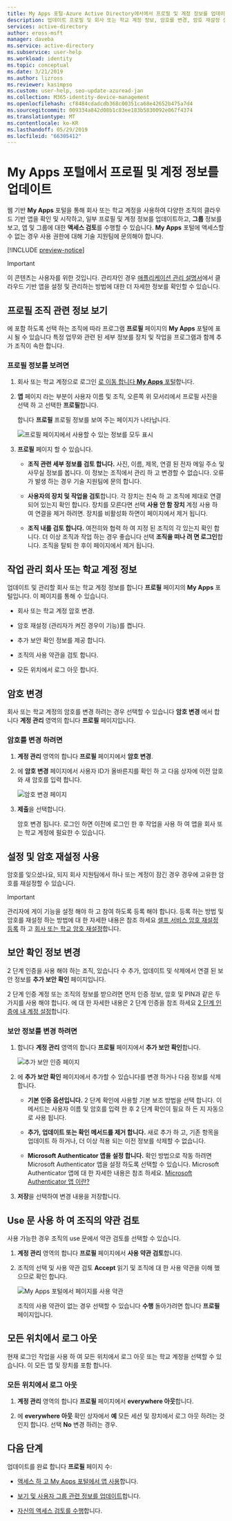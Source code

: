 ```yaml
---
title: My Apps 포털-Azure Active Directory에서에서 프로필 및 계정 정보를 업데이트 | Microsoft Docs
description: 업데이트 프로필 및 회사 또는 학교 계정 정보, 암호를 변경, 암호 재설정 설정, 보안 확인 메서드를 업데이트, use 문에서 조직의 약관 보기 및의 서명을 포함 하는 방법에 알아봅니다. 어디서 나 회사 또는 학교 계정을 사용 하 여 로그인 했습니다.
services: active-directory
author: eross-msft
manager: daveba
ms.service: active-directory
ms.subservice: user-help
ms.workload: identity
ms.topic: conceptual
ms.date: 3/21/2019
ms.author: lizross
ms.reviewer: kasimpso
ms.custom: user-help, seo-update-azuread-jan
ms.collection: M365-identity-device-management
ms.openlocfilehash: cf8484cdadcdb368c00351ca68e42652b475a7d4
ms.sourcegitcommit: 009334a842d08b1c83ee183b5830092e067f4374
ms.translationtype: MT
ms.contentlocale: ko-KR
ms.lasthandoff: 05/29/2019
ms.locfileid: "66305412"
---
```

# <a name="update-your-profile-and-account-info-from-the-my-apps-portal"></a>My Apps 포털에서 프로필 및 계정 정보를 업데이트
웹 기반 **My Apps** 포털을 통해 회사 또는 학교 계정을 사용하여 다양한 조직의 클라우드 기반 앱을 확인 및 시작하고, 일부 프로필 및 계정 정보를 업데이트하고, **그룹** 정보를 보고, 앱 및 그룹에 대한 **액세스 검토**를 수행할 수 있습니다. **My Apps** 포털에 액세스할 수 없는 경우 사용 권한에 대해 기술 지원팀에 문의해야 합니다.

[!INCLUDE [preview-notice](../../../includes/active-directory-end-user-my-apps-portal.md)]

>[!Important]
>이 콘텐츠는 사용자를 위한 것입니다. 관리자인 경우 [애플리케이션 관리 설명서](https://docs.microsoft.com/azure/active-directory/manage-apps)에서 클라우드 기반 앱을 설정 및 관리하는 방법에 대한 더 자세한 정보를 확인할 수 있습니다.

## <a name="view-your-organization-related-profile-information"></a>프로필 조직 관련 정보 보기
에 포함 하도록 선택 하는 조직에 따라 프로그램 **프로필** 페이지의 **My Apps** 포털에 표시 될 수 있습니다 특정 업무와 관련 된 세부 정보를 장치 및 작업을 프로그램과 함께 추가 조직이 속한 합니다.

### <a name="to-view-your-profile-information"></a>프로필 정보를 보려면
1.  회사 또는 학교 계정으로 로그인 [로 이동 합니다 **My Apps** 포털](my-apps-portal-end-user-access.md)합니다.

2. **앱** 페이지 라는 부분이 사용자 이름 및 조직, 오른쪽 위 모서리에서 프로필 사진을 선택 하 고 선택한 **프로필**합니다.

    합니다 **프로필** 프로필 정보를 보여 주는 페이지가 나타납니다.

    ![프로필 페이지에서 사용할 수 있는 정보를 모두 표시](media/my-apps-portal/my-apps-portal-profile-page.png)

3. **프로필** 페이지 할 수 있습니다.

    - **조직 관련 세부 정보를 검토 합니다.** 사진, 이름, 제목, 연결 된 전자 메일 주소 및 사무실 정보를 봅니다. 이 정보는 조직에서 관리 하 고 변경할 수 없습니다. 오류가 발생 하는 경우 기술 지원팀에 문의 합니다.

    - **사용자의 장치 및 작업을 검토**합니다. 각 장치는 친숙 하 고 조직에 제대로 연결 되어 있는지 확인 합니다. 장치를 모른다면 선택 **사용 안 함 장치** 계정 사용 하 여 연결을 제거 하려면. 장치를 비활성화 하면이 페이지에서 제거 됩니다.

    - **조직 내를 검토 합니다.** 여전히와 협력 하 여 지정 된 조직의 각 있는지 확인 합니다. 더 이상 조직과 작업 하는 경우 좋습니다 선택 **조직을 떠나 려 면 로그인**합니다. 조직을 탈퇴 한 후이 페이지에서 제거 됩니다.

## <a name="manage-your-work-or-school-account-information"></a>작업 관리 회사 또는 학교 계정 정보
업데이트 및 관리할 회사 또는 학교 계정 정보를 합니다 **프로필** 페이지의 **My Apps** 포털입니다. 이 페이지를 통해 수 있습니다.

- 회사 또는 학교 계정 암호 변경.

- 암호 재설정 (관리자가 켜진 경우이 기능)를 켭니다.

- 추가 보안 확인 정보를 제공 합니다.

- 조직의 사용 약관을 검토 합니다.

- 모든 위치에서 로그 아웃 합니다.

## <a name="change-your-password"></a>암호 변경
회사 또는 학교 계정의 암호를 변경 하려는 경우 선택할 수 있습니다 **암호 변경** 에서 합니다 **계정 관리** 영역의 합니다 **프로필** 페이지입니다.

### <a name="to-change-your-password"></a>암호를 변경 하려면
1. **계정 관리** 영역의 합니다 **프로필** 페이지에서 **암호 변경**.

2. 에 **암호 변경** 페이지에서 사용자 ID가 올바른지를 확인 하 고 다음 상자에 이전 암호와 새 암호를 입력 합니다.

    ![암호 변경 페이지](media/my-apps-portal/my-apps-portal-change-password-page.png)

3. **제출**을 선택합니다.

    암호 변경 됩니다. 로그인 하면 이전에 로그인 한 후 작업을 사용 하 여 앱을 회사 또는 학교 계정에 필요한 수 있습니다.

## <a name="set-up-and-use-password-reset"></a>설정 및 암호 재설정 사용
암호를 잊으셨나요, 되지 회사 지원팀에서 하나 또는 계정이 잠긴 경우 경우에 고유한 암호를 재설정할 수 있습니다.

>[!Important]
>관리자에 게이 기능을 설정 해야 하 고 참여 하도록 등록 해야 합니다. 등록 하는 방법 및 암호를 재설정 하는 방법에 대 한 자세한 내용은 참조 하세요 [셀프 서비스 암호 재설정 등록](active-directory-passwords-reset-register.md) 하 고 [회사 또는 학교 암호 재설정](user-help-reset-password.md)합니다.

## <a name="change-your-security-verification-information"></a>보안 확인 정보 변경
2 단계 인증을 사용 해야 하는 조직, 있습니다 수 추가, 업데이트 및 삭제에서 연결 된 보안 정보를 **추가 보안 확인** 페이지입니다.

2 단계 인증 계정 또는 조직의 정보를 받으려면 먼저 인증 정보, 암호 및 PIN과 같은 두 가지를 사용 해야 합니다. 에 대 한 자세한 내용은 2 단계 인증을 참조 하세요 [2 단계 인증에 내 계정 설정](multi-factor-authentication-end-user-first-time.md)합니다.

### <a name="to-change-your-security-information"></a>보안 정보를 변경 하려면
1. 합니다 **계정 관리** 영역의 합니다 **프로필** 페이지에서 **추가 보안 확인**합니다.

    ![추가 보안 인증 페이지](media/my-apps-portal/my-apps-portal-additional-verification-page.png)

2. 에 **추가 보안 확인** 페이지에서 추가할 수 있습니다를 변경 하거나 다음 정보를 삭제 합니다.

    - **기본 인증 옵션입니다.** 2 단계 확인에 사용할 기본 보조 방법을 선택 합니다. 이 메서드는 사용자 이름 및 암호를 입력 한 후 2 단계 확인이 필요 하 든 지 자동으로 사용 됩니다.

    - **추가, 업데이트 또는 확인 메서드를 제거 합니다.** 새로 추가 하 고, 기존 항목을 업데이트 하 하거나, 더 이상 적용 되는 이전 정보를 삭제할 수 없습니다.

    - **Microsoft Authenticator 앱을 설정 합니다.** 확인 방법으로 작동 하려면 Microsoft Authenticator 앱을 설정 하도록 선택할 수 있습니다. Microsoft Authenticator 앱에 대 한 자세한 내용은 참조 하세요. [Microsoft Authenticator 앱 이란?](user-help-auth-app-overview.md)

3. **저장**을 선택하여 변경 내용을 저장합니다.

## <a name="review-your-organizations-terms-of-use-statement"></a>Use 문 사용 하 여 조직의 약관 검토
사용 가능한 경우 조직의 use 문에서 약관 검토를 선택할 수 있습니다.

1. **계정 관리** 영역의 합니다 **프로필** 페이지에서 **사용 약관 검토**합니다.

2. 조직의 선택 및 사용 약관 검토 **Accept** 읽기 및 조직에 대 한 사용 약관을 이해 했으므로 확인 합니다.

    ![My Apps 포털에서 페이지를 사용 약관](media/my-apps-portal/my-apps-portal-tou-page.png)

    조직의 사용 약관이 없는 경우 선택할 수 있습니다 **수행** 돌아가려면 합니다 **프로필** 페이지입니다.

## <a name="sign-out-of-everywhere"></a>모든 위치에서 로그 아웃
현재 로그인 작업을 사용 하 여 모든 위치에서 로그 아웃 또는 학교 계정을 선택할 수 있습니다. 이 모든 앱 및 장치를 포함 합니다.

### <a name="to-sign-out-of-everywhere"></a>모든 위치에서 로그 아웃
1. **계정 관리** 영역의 합니다 **프로필** 페이지에서 **everywhere 아웃**합니다.

2. 에 **everywhere 아웃** 확인 상자에서 **예** 모든 세션 및 장치에서 로그 아웃 하려는 것인지 합니다. 선택 **No** 변경 하려는 경우.

## <a name="next-steps"></a>다음 단계
업데이트를 완료 합니다 **프로필** 페이지 수:

- [액세스 하 고 My Apps 포털에서 앱 사용](my-apps-portal-end-user-access.md)합니다.

- [보기 및 사용자 그룹 관련 정보를 업데이트](my-apps-portal-end-user-groups.md)합니다.

- [자신의 액세스 검토를 수행](my-apps-portal-end-user-access-reviews.md)합니다.